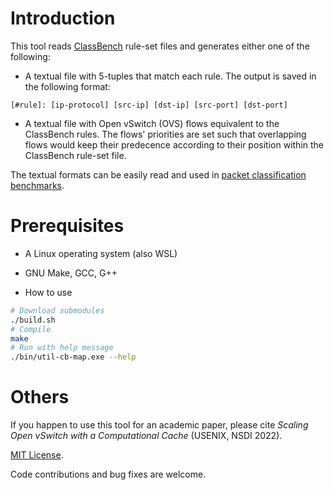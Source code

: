 # Introduction

This tool reads [ClassBench](https://ieeexplore.ieee.org/abstract/document/4237157) rule-set files and generates either one of the following:
   * A textual file with 5-tuples that match each rule. The output is saved in the following format:
   ```
   [#rule]: [ip-protocol] [src-ip] [dst-ip] [src-port] [dst-port]
   ```
   
   * A textual file with Open vSwitch (OVS) flows equivalent to the ClassBench rules.
   The flows' priorities are set such that overlapping flows would keep their predecence according to their position within the ClassBench rule-set file.
   
The textual formats can be easily read and used in [packet classification benchmarks](https://alonrashelbach.com/2021/12/20/benchmarking-packet-classification-algorithms).

# Prerequisites
* A Linux operating system (also WSL)
* GNU Make, GCC, G++

* How to use
```bash
# Download submodules
./build.sh
# Compile
make
# Run with help message
./bin/util-cb-map.exe --help
```

# Others
If you happen to use this tool for an academic paper, please cite *Scaling Open vSwitch with a Computational Cache* (USENIX, NSDI 2022).

[MIT License](LICENSE).

Code contributions and bug fixes are welcome.
